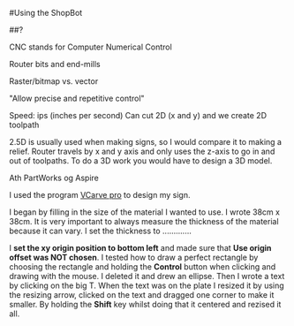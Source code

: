 
#Using the ShopBot

##?

CNC stands for Computer Numerical Control

Router bits and end-mills

Raster/bitmap vs. vector

"Allow precise and repetitive control"

Speed: ips (inches per second)
Can cut 2D (x and y) and we create 2D toolpath

2.5D is usually used when making signs, so I would compare it to making a relief. Router travels by x and y axis and only uses the z-axis to go in and out of toolpaths. To do a 3D work you would have to design a 3D model. 

Ath PartWorks og Aspire

I used the program [VCarve pro](https://www.markdownguide.org/basic-syntax/) to design my sign. 

I began by filling in the size of the material I wanted to use. I wrote 38cm x 38cm. It is very important to always measure the thickness of the material because it can vary. I set the thickness to .............

I **set the xy origin position to bottom left** and made sure that **Use origin offset was NOT chosen**. 
I tested how to draw a perfect rectangle by choosing the rectangle and holding the **Control** button when clicking and drawing with the mouse. I deleted it and drew an ellipse. Then I wrote a text by clicking on the big T. When the text was on the plate I resized it by using the resizing arrow, clicked on the text and dragged one corner to make it smaller. By holding the **Shift** key whilst doing that it centered and rezised it all.






